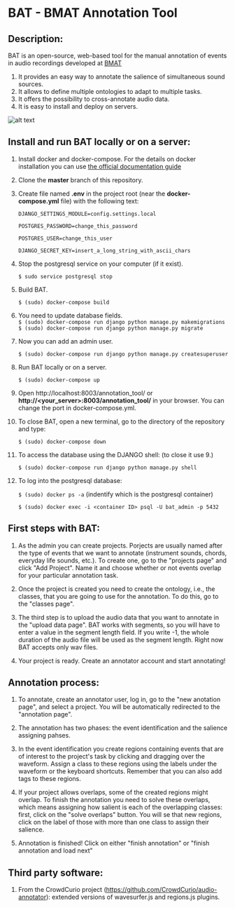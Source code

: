 BAT - BMAT Annotation Tool
==========

Description:
--------------

BAT is an open-source, web-based tool for the manual annotation of events in audio recordings developed at [BMAT](http://www.bmat.com)

1. It provides an easy way to annotate the salience of simultaneous sound sources.
2. It allows to define multiple ontologies to adapt to multiple tasks.
3. It offers the possibility to cross-annotate audio data. 
4. It is easy to install and deploy on servers.

![alt text](https://github.com/BlaiMelendezCatalan/BAT/blob/master/other/gif.gif "Annotation process")

Install and run BAT locally or on a server:
--------------

1. Install docker and docker-compose. For the details on docker installation you can use [the official documentation guide](https://docs.docker.com/engine/installation/linux/ubuntulinux/)

2. Clone the **master** branch of this repository.

3. Create file named **.env** in the project root (near the **docker-compose.yml** file) with the following text:

    `DJANGO_SETTINGS_MODULE=config.settings.local`

    `POSTGRES_PASSWORD=change_this_password`

    `POSTGRES_USER=change_this_user`

    `DJANGO_SECRET_KEY=insert_a_long_string_with_ascii_chars`

4. Stop the postgresql service on your computer (if it exist).

    `$ sudo service postgresql stop`

5. Build BAT.

    `$ (sudo) docker-compose build`

6. You need to update database fields.  
    `$ (sudo) docker-compose run django python manage.py makemigrations`  
    `$ (sudo) docker-compose run django python manage.py migrate`
    
7. Now you can add an admin user.

    `$ (sudo) docker-compose run django python manage.py createsuperuser`

8. Run BAT locally or on a server.

    `$ (sudo) docker-compose up`

9. Open http://localhost:8003/annotation_tool/ or **http://<your_server>:8003/annotation_tool/** in your browser. You can change the port in docker-compose.yml.

10. To close BAT, open a new terminal, go to the directory of the repository and type:

    `$ (sudo) docker-compose down`

11. To access the database using the DJANGO shell: (to close it use 9.)

    `$ (sudo) docker-compose run django python manage.py shell`

12. To log into the postgresql database:

    `$ (sudo) docker ps -a` (indentify which is the postgresql container)

    `$ (sudo) docker exec -i <container ID> psql -U bat_admin -p 5432`

First steps with BAT:
--------------

1. As the admin you can create projects. Porjects are usually named after the type of events that we want to annotate (instrument sounds, chords, everyday life sounds, etc.). To create one, go to the "projects page" and click "Add Project". Name it and choose whether or not events overlap for your particular annotation task.

2. Once the project is created you need to create the ontology, i.e., the classes, that you are going to use for the annotation. To do this, go to the "classes page". 

3. The third step is to upload the audio data that you want to annotate in the "upload data page". BAT works with segments, so you will have to enter a value in the segment length field. If you write -1, the whole duration of the audio file will be used as the segment length. Right now BAT accepts only wav files. 

4. Your project is ready. Create an annotator account and start annotating!

Annotation process:
--------------

1. To annotate, create an annotator user, log in, go to the "new anotation page", and select a project. You will be automatically redirected to the "annotation page".

2. The annotation has two phases: the event identification and the salience assigning pahses.

3. In the event identification you create regions containing events that are of interest to the project's task by clicking and dragging over the waveform. Assign a class to these regions using the labels under the waveform or the keyboard shortcuts. Remember that you can also add tags to these regions.

4. If your project allows overlaps, some of the created regions might overlap. To finish the annotation you need to solve these overlaps, which means assigning how salient is each of the overlapping classes: first, click on the "solve overlaps" button. You will se that new regions, click on the label of those with more than one class to assign their salience.

5. Annotation is finished! Click on either "finish annotation" or "finish annotation and load next"

Third party software:
--------------

1. From the CrowdCurio project (https://github.com/CrowdCurio/audio-annotator): extended versions of wavesurfer.js and regions.js plugins.
